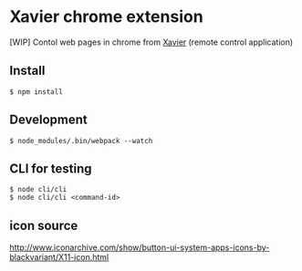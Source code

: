 # Xavier chrome extension

[WIP] Contol web pages in chrome from [Xavier](https://github.com/ewnd9/xavier) (remote control application)

## Install

```
$ npm install
```

## Development

```
$ node_modules/.bin/webpack --watch
```

## CLI for testing

```
$ node cli/cli
$ node cli/cli <command-id>
```

## icon source

http://www.iconarchive.com/show/button-ui-system-apps-icons-by-blackvariant/X11-icon.html

